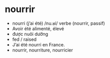 
# nourrir
- nourri (j’ai été)	/nu.ʁi/	verbe (nourrir, passif)	
- Avoir été alimenté, élevé	
- được nuôi dưỡng	
- fed / raised	
- J’ai été nourri en France.	
- nourrir, nourriture, nourricier